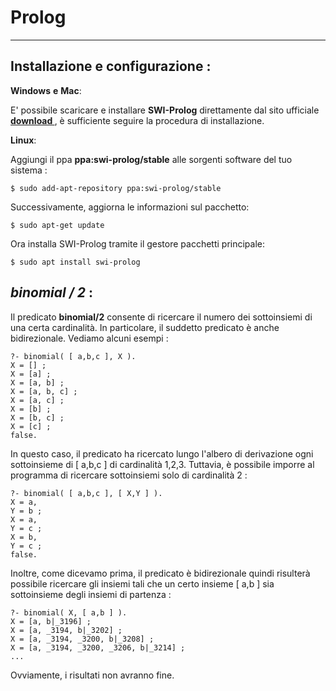 Prolog
===================
----------


Installazione e configurazione :
----------

**Windows** **e** **Mac**:

E' possibile scaricare e installare **SWI-Prolog** direttamente dal sito ufficiale **[ download ]( https://www.swi-prolog.org/download/stable )**,
è sufficiente seguire la procedura di installazione.

**Linux**:

Aggiungi il ppa **ppa:swi-prolog/stable** alle sorgenti software del tuo sistema :

 ```$ sudo add-apt-repository ppa:swi-prolog/stable ```

Successivamente, aggiorna le informazioni sul pacchetto:

```$ sudo apt-get update```

Ora installa SWI-Prolog tramite il gestore pacchetti principale:

```$ sudo apt install swi-prolog```

***binomial / 2*** :
----------

Il predicato **binomial/2** consente di ricercare il numero dei sottoinsiemi di una certa cardinalità. In
particolare, il suddetto predicato è anche bidirezionale. Vediamo alcuni esempi :

```
?- binomial( [ a,b,c ], X ).
X = [] ;
X = [a] ;
X = [a, b] ;
X = [a, b, c] ;
X = [a, c] ;
X = [b] ;
X = [b, c] ;
X = [c] ;
false. 
```
In questo caso, il predicato ha ricercato lungo l'albero di derivazione ogni sottoinsieme di [ a,b,c ] di cardinalità 1,2,3. Tuttavia, è possibile 
imporre al programma di ricercare sottoinsiemi solo di cardinalità 2 :

```
?- binomial( [ a,b,c ], [ X,Y ] ).
X = a,
Y = b ;
X = a,
Y = c ;
X = b,
Y = c ;
false.
```
Inoltre, come dicevamo prima, il predicato è bidirezionale quindi risulterà possibile ricercare gli insiemi tali che un certo insieme [ a,b ] sia sottoinsieme degli insiemi di partenza :

```
?- binomial( X, [ a,b ] ).
X = [a, b|_3196] ;
X = [a, _3194, b|_3202] ;
X = [a, _3194, _3200, b|_3208] ;
X = [a, _3194, _3200, _3206, b|_3214] ;
...
```
Ovviamente, i risultati non avranno fine.

